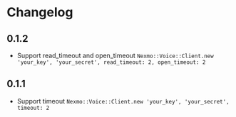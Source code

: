 # Changelog

## 0.1.2

* Support read_timeout and open_timeout
  `Nexmo::Voice::Client.new 'your_key', 'your_secret', read_timeout: 2, open_timeout: 2`

## 0.1.1

* Support timeout `Nexmo::Voice::Client.new 'your_key', 'your_secret', timeout: 2`

